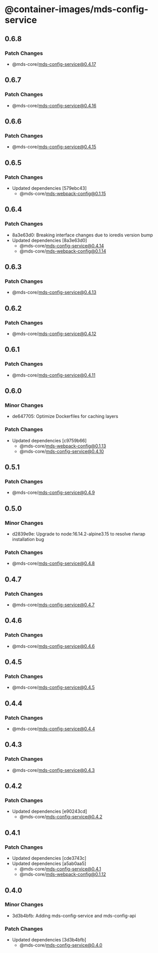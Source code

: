 # @container-images/mds-config-service

## 0.6.8

### Patch Changes

- @mds-core/mds-config-service@0.4.17

## 0.6.7

### Patch Changes

- @mds-core/mds-config-service@0.4.16

## 0.6.6

### Patch Changes

- @mds-core/mds-config-service@0.4.15

## 0.6.5

### Patch Changes

- Updated dependencies [579ebc43]
  - @mds-core/mds-webpack-config@0.1.15

## 0.6.4

### Patch Changes

- 8a3e63d0: Breaking interface changes due to ioredis version bump
- Updated dependencies [8a3e63d0]
  - @mds-core/mds-config-service@0.4.14
  - @mds-core/mds-webpack-config@0.1.14

## 0.6.3

### Patch Changes

- @mds-core/mds-config-service@0.4.13

## 0.6.2

### Patch Changes

- @mds-core/mds-config-service@0.4.12

## 0.6.1

### Patch Changes

- @mds-core/mds-config-service@0.4.11

## 0.6.0

### Minor Changes

- de647705: Optimize Dockerfiles for caching layers

### Patch Changes

- Updated dependencies [c9759b66]
  - @mds-core/mds-webpack-config@0.1.13
  - @mds-core/mds-config-service@0.4.10

## 0.5.1

### Patch Changes

- @mds-core/mds-config-service@0.4.9

## 0.5.0

### Minor Changes

- d2839e9e: Upgrade to node:16.14.2-alpine3.15 to resolve rlwrap installation bug

### Patch Changes

- @mds-core/mds-config-service@0.4.8

## 0.4.7

### Patch Changes

- @mds-core/mds-config-service@0.4.7

## 0.4.6

### Patch Changes

- @mds-core/mds-config-service@0.4.6

## 0.4.5

### Patch Changes

- @mds-core/mds-config-service@0.4.5

## 0.4.4

### Patch Changes

- @mds-core/mds-config-service@0.4.4

## 0.4.3

### Patch Changes

- @mds-core/mds-config-service@0.4.3

## 0.4.2

### Patch Changes

- Updated dependencies [e90243cd]
  - @mds-core/mds-config-service@0.4.2

## 0.4.1

### Patch Changes

- Updated dependencies [cde3743c]
- Updated dependencies [a5ab0aa5]
  - @mds-core/mds-config-service@0.4.1
  - @mds-core/mds-webpack-config@0.1.12

## 0.4.0

### Minor Changes

- 3d3b4bfb: Adding mds-config-service and mds-config-api

### Patch Changes

- Updated dependencies [3d3b4bfb]
  - @mds-core/mds-config-service@0.4.0
